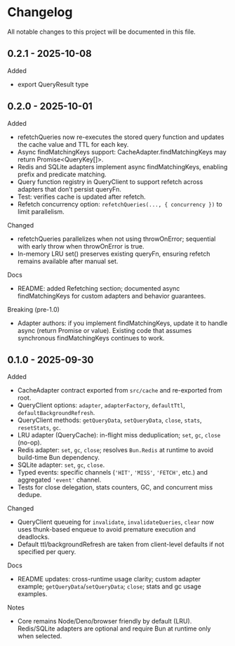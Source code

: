 # Changelog

All notable changes to this project will be documented in this file.

## 0.2.1 - 2025-10-08

Added

- export QueryResult type

## 0.2.0 - 2025-10-01

Added

- refetchQueries now re-executes the stored query function and updates the cache value and TTL for each key.
- Async findMatchingKeys support: CacheAdapter.findMatchingKeys may return Promise<QueryKey[]>.
- Redis and SQLite adapters implement async findMatchingKeys, enabling prefix and predicate matching.
- Query function registry in QueryClient to support refetch across adapters that don’t persist queryFn.
- Test: verifies cache is updated after refetch.
- Refetch concurrency option: `refetchQueries(..., { concurrency })` to limit parallelism.

Changed

- refetchQueries parallelizes when not using throwOnError; sequential with early throw when throwOnError is true.
- In-memory LRU set() preserves existing queryFn, ensuring refetch remains available after manual set.

Docs

- README: added Refetching section; documented async findMatchingKeys for custom adapters and behavior guarantees.

Breaking (pre-1.0)

- Adapter authors: if you implement findMatchingKeys, update it to handle async (return Promise or value). Existing code that assumes synchronous findMatchingKeys continues to work.

## 0.1.0 - 2025-09-30

Added

- CacheAdapter contract exported from `src/cache` and re-exported from root.
- QueryClient options: `adapter`, `adapterFactory`, `defaultTtl`, `defaultBackgroundRefresh`.
- QueryClient methods: `getQueryData`, `setQueryData`, `close`, `stats`, `resetStats`, `gc`.
- LRU adapter (QueryCache): in-flight miss deduplication; `set`, `gc`, `close` (no-op).
- Redis adapter: `set`, `gc`, `close`; resolves `Bun.Redis` at runtime to avoid build-time Bun dependency.
- SQLite adapter: `set`, `gc`, `close`.
- Typed events: specific channels (`'HIT'`, `'MISS'`, `'FETCH'`, etc.) and aggregated `'event'` channel.
- Tests for close delegation, stats counters, GC, and concurrent miss dedupe.

Changed

- QueryClient queueing for `invalidate`, `invalidateQueries`, `clear` now uses thunk-based enqueue to avoid premature execution and deadlocks.
- Default ttl/backgroundRefresh are taken from client-level defaults if not specified per query.

Docs

- README updates: cross-runtime usage clarity; custom adapter example; `getQueryData`/`setQueryData`; `close`; stats and gc usage examples.

Notes

- Core remains Node/Deno/browser friendly by default (LRU). Redis/SQLite adapters are optional and require Bun at runtime only when selected.
